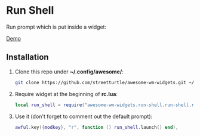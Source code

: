 # Run Shell

Run prompt which is put inside a widget:

[Demo](https://imgur.com/ohjAuCQ.mp4)

## Installation

1. Clone this repo under **~/.config/awesome/**:

    ```bash
    git clone https://github.com/streetturtle/awesome-wm-widgets.git ~/.config/awesome/awesome-wm-widgets
    ```

1. Require widget at the beginning of **rc.lua**:

    ```lua
    local run_shell = require("awesome-wm-widgets.run-shell.run-shell.run-shell")
    ```

1. Use it (don't forget to comment out the default prompt):

    ```lua
    awful.key({modkey}, "r", function () run_shell.launch() end),
 
